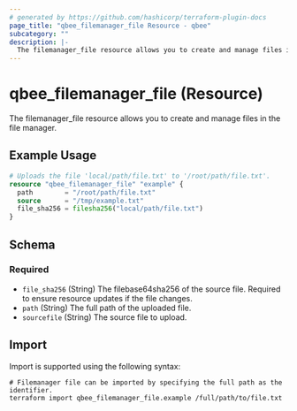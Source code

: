 ```yaml
---
# generated by https://github.com/hashicorp/terraform-plugin-docs
page_title: "qbee_filemanager_file Resource - qbee"
subcategory: ""
description: |-
  The filemanager_file resource allows you to create and manage files in the file manager.
---
```


# qbee_filemanager_file (Resource)

The filemanager_file resource allows you to create and manage files in the file manager.

## Example Usage

```terraform
# Uploads the file 'local/path/file.txt' to '/root/path/file.txt'.
resource "qbee_filemanager_file" "example" {
  path        = "/root/path/file.txt"
  source      = "/tmp/example.txt"
  file_sha256 = filesha256("local/path/file.txt")
}
```

<!-- schema generated by tfplugindocs -->
## Schema

### Required

- `file_sha256` (String) The filebase64sha256 of the source file. Required to ensure resource updates if the file changes.
- `path` (String) The full path of the uploaded file.
- `sourcefile` (String) The source file to upload.

## Import

Import is supported using the following syntax:

```shell
# Filemanager file can be imported by specifying the full path as the identifier.
terraform import qbee_filemanager_file.example /full/path/to/file.txt
```
